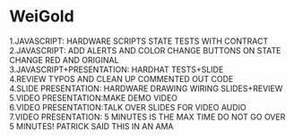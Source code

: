 # WeiGold
1.JAVASCRIPT: HARDWARE SCRIPTS STATE TESTS WITH CONTRACT\
2.JAVASCRIPT: ADD ALERTS AND COLOR CHANGE BUTTONS ON STATE CHANGE RED AND ORIGINAL\
3.JAVASCRIPT+PRESENTATION: HARDHAT TESTS+SLIDE\
4.REVIEW TYPOS AND CLEAN UP COMMENTED OUT CODE\
4.SLIDE PRESENTATION: HARDWARE DRAWING WIRING SLIDES+REVIEW\
5.VIDEO PRESENTATION:MAKE DEMO VIDEO\
6.VIDEO PRESENTATION:TALK OVER SLIDES FOR VIDEO AUDIO\
7.VIDEO PRESENTATION: 5 MINUTES IS THE MAX TIME DO NOT GO OVER 5 MINUTES! PATRICK SAID THIS IN AN AMA
